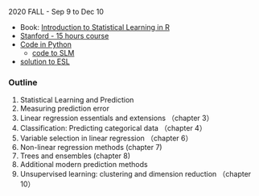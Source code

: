 2020 FALL - Sep 9 to Dec 10


- Book: [Introduction to Statistical Learning in R](http://faculty.marshall.usc.edu/gareth-james/ISL/index.html)
- [Stanford - 15 hours course](https://www.r-bloggers.com/in-depth-introduction-to-machine-learning-in-15-hours-of-expert-videos/)
- [Code in Python](https://github.com/gaufung/ISL)
  - [code to SLM](https://github.com/fengdu78/lihang-code)
- [solution to ESL](https://esl.hohoweiya.xyz/)

### Outline
1. Statistical Learning and Prediction
2. Measuring prediction error 
3. Linear regression essentials and extensions （chapter 3）
4. Classification: Predicting categorical data （chapter 4）
5. Variable selection in linear regression （chapter 6）
6. Non-linear regression methods (chapter 7)
7. Trees and ensembles (chapter 8)
8. Additional modern prediction methods 
9. Unsupervised learning: clustering and dimension reduction （chapter 10）
